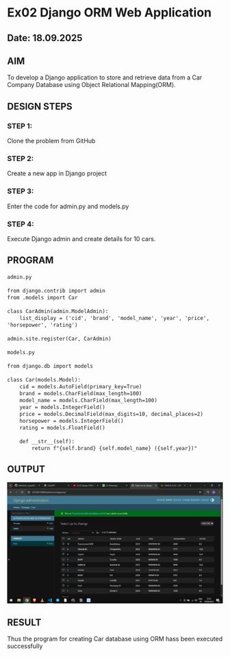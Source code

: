 # Ex02 Django ORM Web Application
## Date: 18.09.2025

## AIM
To develop a Django application to store and retrieve data from a Car Company Database using Object Relational Mapping(ORM).


## DESIGN STEPS

### STEP 1:
Clone the problem from GitHub

### STEP 2:
Create a new app in Django project

### STEP 3:
Enter the code for admin.py and models.py

### STEP 4:
Execute Django admin and create details for 10 cars.

## PROGRAM
```
admin.py

from django.contrib import admin
from .models import Car

class CarAdmin(admin.ModelAdmin):
    list_display = ('cid', 'brand', 'model_name', 'year', 'price', 'horsepower', 'rating')

admin.site.register(Car, CarAdmin)

models.py

from django.db import models

class Car(models.Model):
    cid = models.AutoField(primary_key=True)
    brand = models.CharField(max_length=100)
    model_name = models.CharField(max_length=100)
    year = models.IntegerField()
    price = models.DecimalField(max_digits=10, decimal_places=2)
    horsepower = models.IntegerField()
    rating = models.FloatField()

    def __str__(self):
        return f"{self.brand} {self.model_name} ({self.year})"

```


## OUTPUT
![alt text](<Screenshot (6).png>)

## RESULT
Thus the program for creating Car database using ORM hass been executed successfully
